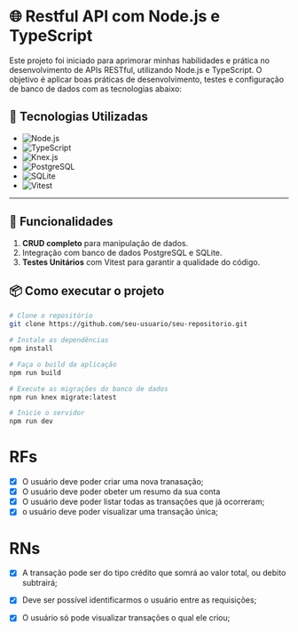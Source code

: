 # 🌐 Restful API com Node.js e TypeScript

Este projeto foi iniciado para aprimorar minhas habilidades e prática no desenvolvimento de APIs RESTful, utilizando Node.js e TypeScript. O objetivo é aplicar boas práticas de desenvolvimento, testes e configuração de banco de dados com as tecnologias abaixo:

## 🚀 Tecnologias Utilizadas

- ![Node.js](https://img.shields.io/badge/Node.js-43853D?style=for-the-badge&logo=node.js&logoColor=white)
- ![TypeScript](https://img.shields.io/badge/TypeScript-007ACC?style=for-the-badge&logo=typescript&logoColor=white)
- ![Knex.js](https://img.shields.io/badge/Knex.js-1A202C?style=for-the-badge&logo=knex&logoColor=white)
- ![PostgreSQL](https://img.shields.io/badge/PostgreSQL-316192?style=for-the-badge&logo=postgresql&logoColor=white)
- ![SQLite](https://img.shields.io/badge/SQLite-07405E?style=for-the-badge&logo=sqlite&logoColor=white)
- ![Vitest](https://img.shields.io/badge/Vitest-6E43E0?style=for-the-badge&logo=vitest&logoColor=white)

---

## 📂 Funcionalidades

1. **CRUD completo** para manipulação de dados.
2. Integração com banco de dados PostgreSQL e SQLite.
3. **Testes Unitários** com Vitest para garantir a qualidade do código.

## 📦 Como executar o projeto

```bash
# Clone o repositório
git clone https://github.com/seu-usuario/seu-repositorio.git

# Instale as dependências
npm install

# Faça o build da aplicação
npm run build

# Execute as migrações do banco de dados
npm run knex migrate:latest

# Inicie o servidor
npm run dev
```

# RFs

- [X] O usuário deve poder criar uma nova tranasação;
- [X] O usuário deve poder obeter um resumo da sua conta
- [X] O usuário deve poder listar todas as transações que já ocorreram; 
- [X] o usuário deve poder visualizar uma transação única;

# RNs

- [X] A transação pode ser do tipo crédito que somrá ao valor total, ou debito subtrairá;
- [X] Deve ser possível identificarmos o usuário entre as requisições;
- [X] O usuário só pode visualizar transações o qual ele criou; 


